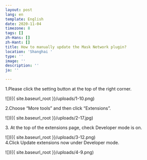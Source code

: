 ```yaml
---
layout: post
lang: en
template: English
date: 2020-11-04
timezone: 8
tags: []
zh-Hans: []
zh-Hant: []
title: How to manually update the Mask Network plugin?
location: 'Shanghai '
type: ''
image: ''
description: ''
ja: ''

---
```

1\.Please click the setting button at the top of the right corner.

![]({{ site.baseurl_root }}/uploads/1-10.png)

2\.Choose “More tools” and then click “Extensions”.

![]({{ site.baseurl_root }}/uploads/2-17.jpg)

3\. At the top of the extensions page, check Developer mode is on.

![]({{ site.baseurl_root }}/uploads/3-12.png)  
 4.Click Update extensions now under Developer mode.

![]({{ site.baseurl_root }}/uploads/4-9.png)